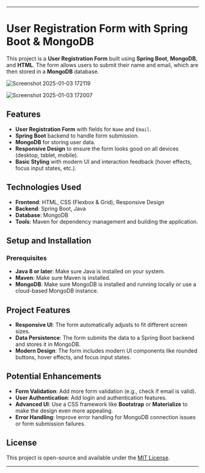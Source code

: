 
---

# User Registration Form with Spring Boot & MongoDB

This project is a **User Registration Form** built using **Spring Boot**, **MongoDB**, and **HTML**. The form allows users to submit their name and email, which are then stored in a **MongoDB** database.

![Screenshot 2025-01-03 172119](https://github.com/user-attachments/assets/b2c4ce73-3796-43fb-b701-ed64facf2197)

![Screenshot 2025-01-03 172007](https://github.com/user-attachments/assets/079f080e-4caa-42c3-ad4f-834e115f2432)

## Features
- **User Registration Form** with fields for `Name` and `Email`.
- **Spring Boot** backend to handle form submission.
- **MongoDB** for storing user data.
- **Responsive Design** to ensure the form looks good on all devices (desktop, tablet, mobile).
- **Basic Styling** with modern UI and interaction feedback (hover effects, focus input states, etc.).

## Technologies Used
- **Frontend**: HTML, CSS (Flexbox & Grid), Responsive Design
- **Backend**: Spring Boot, Java
- **Database**: MongoDB
- **Tools**: Maven for dependency management and building the application.

## Setup and Installation

### Prerequisites
- **Java 8 or later**: Make sure Java is installed on your system.
- **Maven**: Make sure Maven is installed.
- **MongoDB**: Make sure MongoDB is installed and running locally or use a cloud-based MongoDB instance.

## Project Features

- **Responsive UI**: The form automatically adjusts to fit different screen sizes.
- **Data Persistence**: The form submits the data to a Spring Boot backend and stores it in MongoDB.
- **Modern Design**: The form includes modern UI components like rounded buttons, hover effects, and focus input states.

## Potential Enhancements
- **Form Validation**: Add more form validation (e.g., check if email is valid).
- **User Authentication**: Add login and authentication features.
- **Advanced UI**: Use a CSS framework like **Bootstrap** or **Materialize** to make the design even more appealing.
- **Error Handling**: Improve error handling for MongoDB connection issues or form submission failures.

## License
This project is open-source and available under the [MIT License](LICENSE).

---

